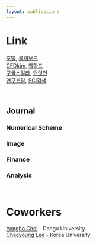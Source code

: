 ```yaml
---
layout: publications
---
```


# Link
[포탈](https://portal.korea.ac.kr/front/Intro.kpd), [블랙보드](https://kulms.korea.ac.kr/) <br>
[CFDkim](https://mathematicians.korea.ac.kr/cfdkim/), [웹하드](http://cfdkimkorea.webhard.co.kr/) <br>
[구글스칼라](https://scholar.google.co.kr/), [턴잇인](https://www.turnitin.com/ko) <br>
[연구포탈](https://rms.korea.ac.kr/nrpt/home/index.do), [SCI검색](https://mjl.clarivate.com/home) <br>

<br/>

## Journal
### Numerical Scheme

### Image

### Finance

### Analysis


<br/>

# Coworkers
[Yongho Choi](http://appliedmath.synology.me/wordpress/) - Daegu University <br/>
[Chaeyoung Lee](https://sites.google.com/view/chaeyounglee) - Korea University <br/>

